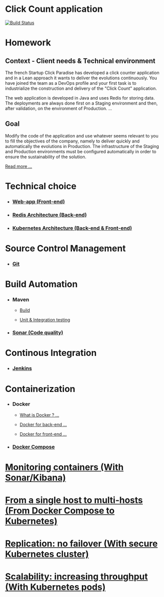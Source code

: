 # Click Count application

[![Build Status](https://travis-ci.org/xebia-france/click-count.svg)](https://travis-ci.org/xebia-france/click-count)

# Homework
## Context - Client needs & Technical environment

The french Startup Click Paradise has developed a click counter application and in a Lean approach
it wants to deliver the evolutions continuously.
You have joined the team as a DevOps profile and your first task is to industrialize
the construction and delivery of the "Click Count" application.

The web application is developed in Java and uses Redis for storing data. The deployments
are always done first on a Staging environment and then, after validation, on the environment of
Production. ...

## Goal

Modify the code of the application and use whatever seems relevant to you to fill
the objectives of the company, namely to deliver quickly and automatically the evolutions in
Production.
The infrastructure of the Staging and Production environments must be configured automatically
in order to ensure the sustainability of the solution. 

[Read more ...](docs/enonce.md)


# Technical choice
- ### [Web-app (Front-end)](docs/web_app.md)

- ### [Redis Architecture (Back-end)](docs/redis_architecture.md)

- ### [Kubernetes Architecture (Back-end & Front-end)](docs/kubernetes_architecture.md)


# Source Control Management

- ### [Git](docs/source_control_management.md)


# Build Automation

- ### Maven

  - [Build](docs/build_automation.md)

  - [Unit & Integration testing](docs/maven_unit_test.md)

- ### [Sonar (Code quality)](docs/code_quality.md)

# Continous Integration

- ### [Jenkins](docs/continuous_integration.md)


# Containerization

- ### Docker

  - [What is Docker ? ...](docs/docker.md)

  - [Docker for back-end ...](docs/docker_back_end.md)

  - [Docker for front-end ...](docs/docker_back_end.md)



- ### [Docker Compose](docs/docker_compose.md)


# [Monitoring containers  (With Sonar/Kibana)](docs/monitoring_containers.md)

# [From a single host to multi-hosts (From Docker Compose to Kubernetes)](docs/kubernetes.md)


# [Replication: no failover  (With secure Kubernetes cluster)](docs/replication.md)

# [Scalability: increasing throughput (With Kubernetes pods)](docs/scalability.md)
